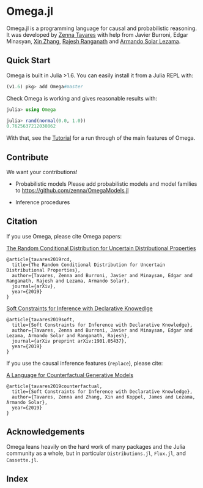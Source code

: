 # Omega.jl

Omega.jl is a programming language for causal and probabilistic reasoning.
It was developed by [Zenna Tavares](http://zenna.org) with help from Javier Burroni, Edgar Minasyan, [Xin Zhang](http://people.csail.mit.edu/xzhang/), [Rajesh Ranganath](https://cims.nyu.edu/~rajeshr/) and [Armando Solar Lezama](https://people.csail.mit.edu/asolar/).

## Quick Start

Omega is built in Julia >1.6.  You can easily install it from a Julia REPL with:

```julia
(v1.6) pkg> add Omega#master
```

Check Omega is working and gives reasonable results with: 

```julia
julia> using Omega

julia> rand(normal(0.0, 1.0))
0.7625637212030862
```

With that, see the [Tutorial](basictutorial.md) for a run through of the main features of Omega. 

## Contribute

We want your contributions!

- Probabilistic models
Please add probabilistic models and model families to https://github.com/zenna/OmegaModels.jl

- Inference procedures


## Citation

If you use Omega, please cite Omega papers:

[The Random Conditional Distribution for Uncertain Distributional Properties](http://www.zenna.org/publications/rcd.pdf)

```
@article{tavares2019rcd,
  title={The Random Conditional Distribution for Uncertain Distributional Properties},
  author={Tavares, Zenna and Burroni, Javier and Minaysan, Edgar and Ranganath, Rajesh and Lezama, Armando Solar},
  journal={arXiv},
  year={2019}
}
```

[Soft Constraints for Inference with Declarative Knowedlge](http://www.zenna.org/publications/icmlsoft.pdf)

```
@article{tavares2019soft,
  title={Soft Constraints for Inference with Declarative Knowledge},
  author={Tavares, Zenna and Burroni, Javier and Minaysan, Edgar and Lezama, Armando Solar and Ranganath, Rajesh},
  journal={arXiv preprint arXiv:1901.05437},
  year={2019}
}
```

If you use the causal inference features (`replace`), please cite:

[A Language for Counterfactual Generative Models](http://www.zenna.org/publications/causal.pdf)

```
@article{tavares2019counterfactual,
  title={Soft Constraints for Inference with Declarative Knowledge},
  author={Tavares, Zenna and Zhang, Xin and Koppel, James and Lezama, Armando Solar},
  year={2019}
}
```

## Acknowledgements

Omega leans heavily on the hard work of many packages and the Julia community as a whole, but in particular `Distributions.jl`, `Flux.jl`, and `Cassette.jl`.

## Index

```@contents
```

```@index
```
